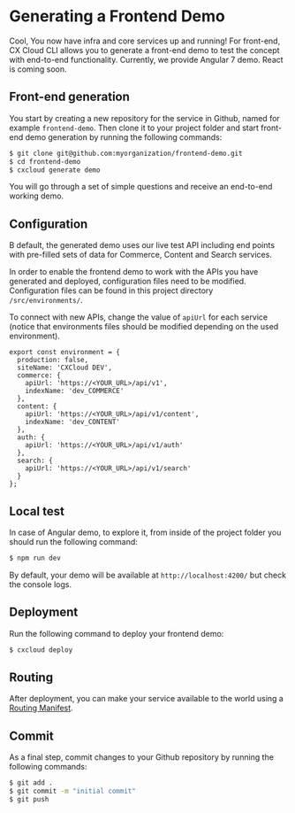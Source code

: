 # Generating a Frontend Demo

Cool, You now have infra and core services up and running! For front-end, CX Cloud CLI allows you to generate a front-end demo to test the concept with end-to-end functionality. Currently, we provide Angular 7 demo. React is coming soon.

## Front-end generation

You start by creating a new repository for the service in Github, named for example `frontend-demo`. Then clone it to your project folder and start front-end demo generation by running the following commands:

```bash
$ git clone git@github.com:myorganization/frontend-demo.git
$ cd frontend-demo
$ cxcloud generate demo
```

You will go through a set of simple questions and receive an end-to-end working demo.

## Configuration

B default, the generated demo uses our live test API including end points with pre-filled sets of data for Commerce, Content and Search services. 

In order to enable the frontend demo to work with the APIs you have generated and deployed, configuration files need to be modified. Configuration files can be found in this project directory `/src/environments/`. 

To connect with new APIs, change the value of `apiUrl` for each service \(notice that environments files should be modified depending on the used environment\).

```text
export const environment = {
  production: false,
  siteName: 'CXCloud DEV',
  commerce: {
    apiUrl: 'https://<YOUR_URL>/api/v1',
    indexName: 'dev_COMMERCE'
  },
  content: {
    apiUrl: 'https://<YOUR_URL>/api/v1/content',
    indexName: 'dev_CONTENT'
  },
  auth: {
    apiUrl: 'https://<YOUR_URL>/api/v1/auth'
  },
  search: {
    apiUrl: 'https://<YOUR_URL>/api/v1/search'
  }
};
```

## Local test

In case of Angular demo, to explore it, from inside of the project folder you should run the following command:

```bash
$ npm run dev
```

By default, your demo will be available at `http://localhost:4200/` but check the console logs.

## Deployment

Run the following command to deploy your frontend demo:

```bash
$ cxcloud deploy
```

## Routing

After deployment, you can make your service available to the world using a [Routing Manifest](routing-manifest.md).

## Commit

As a final step, commit changes to your Github repository by running the following commands:

```bash
$ git add .
$ git commit -m "initial commit"
$ git push
```

